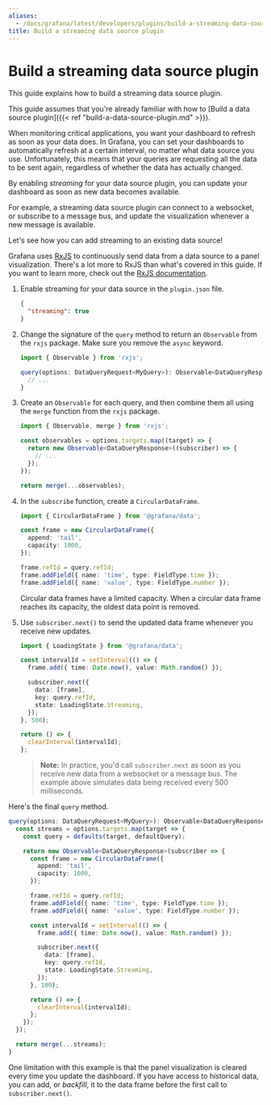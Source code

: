 ```yaml
---
aliases:
  - /docs/grafana/latest/developers/plugins/build-a-streaming-data-source-plugin/
title: Build a streaming data source plugin
---
```


# Build a streaming data source plugin

This guide explains how to build a streaming data source plugin.

This guide assumes that you're already familiar with how to [Build a data source plugin]({{< ref "build-a-data-source-plugin.md" >}}).

When monitoring critical applications, you want your dashboard to refresh as soon as your data does. In Grafana, you can set your dashboards to automatically refresh at a certain interval, no matter what data source you use. Unfortunately, this means that your queries are requesting all the data to be sent again, regardless of whether the data has actually changed.

By enabling _streaming_ for your data source plugin, you can update your dashboard as soon as new data becomes available.

For example, a streaming data source plugin can connect to a websocket, or subscribe to a message bus, and update the visualization whenever a new message is available.

Let's see how you can add streaming to an existing data source!

Grafana uses [RxJS](https://rxjs.dev/) to continuously send data from a data source to a panel visualization. There's a lot more to RxJS than what's covered in this guide. If you want to learn more, check out the [RxJS documentation](https://rxjs.dev/guide/overview).

1. Enable streaming for your data source in the `plugin.json` file.

   ```json
   {
     "streaming": true
   }
   ```

1. Change the signature of the `query` method to return an `Observable` from the `rxjs` package. Make sure you remove the `async` keyword.

   ```ts
   import { Observable } from 'rxjs';
   ```

   ```ts
   query(options: DataQueryRequest<MyQuery>): Observable<DataQueryResponse> {
     // ...
   }
   ```

1. Create an `Observable` for each query, and then combine them all using the `merge` function from the `rxjs` package.

   ```ts
   import { Observable, merge } from 'rxjs';
   ```

   ```ts
   const observables = options.targets.map((target) => {
     return new Observable<DataQueryResponse>((subscriber) => {
       // ...
     });
   });

   return merge(...observables);
   ```

1. In the `subscribe` function, create a `CircularDataFrame`.

   ```ts
   import { CircularDataFrame } from '@grafana/data';
   ```

   ```ts
   const frame = new CircularDataFrame({
     append: 'tail',
     capacity: 1000,
   });

   frame.refId = query.refId;
   frame.addField({ name: 'time', type: FieldType.time });
   frame.addField({ name: 'value', type: FieldType.number });
   ```

   Circular data frames have a limited capacity. When a circular data frame reaches its capacity, the oldest data point is removed.

1. Use `subscriber.next()` to send the updated data frame whenever you receive new updates.

   ```ts
   import { LoadingState } from '@grafana/data';
   ```

   ```ts
   const intervalId = setInterval(() => {
     frame.add({ time: Date.now(), value: Math.random() });

     subscriber.next({
       data: [frame],
       key: query.refId,
       state: LoadingState.Streaming,
     });
   }, 500);

   return () => {
     clearInterval(intervalId);
   };
   ```

   > **Note:** In practice, you'd call `subscriber.next` as soon as you receive new data from a websocket or a message bus. The example above simulates data being received every 500 milliseconds.

Here's the final `query` method.

```ts
query(options: DataQueryRequest<MyQuery>): Observable<DataQueryResponse> {
  const streams = options.targets.map(target => {
    const query = defaults(target, defaultQuery);

    return new Observable<DataQueryResponse>(subscriber => {
      const frame = new CircularDataFrame({
        append: 'tail',
        capacity: 1000,
      });

      frame.refId = query.refId;
      frame.addField({ name: 'time', type: FieldType.time });
      frame.addField({ name: 'value', type: FieldType.number });

      const intervalId = setInterval(() => {
        frame.add({ time: Date.now(), value: Math.random() });

        subscriber.next({
          data: [frame],
          key: query.refId,
          state: LoadingState.Streaming,
        });
      }, 100);

      return () => {
        clearInterval(intervalId);
      };
    });
  });

  return merge(...streams);
}
```

One limitation with this example is that the panel visualization is cleared every time you update the dashboard. If you have access to historical data, you can add, or _backfill_, it to the data frame before the first call to `subscriber.next()`.
